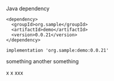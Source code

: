Java dependency

```
<dependency>
  <groupId>org.sample</groupId>
  <artifactId>demo</artifactId>
  <version>0.0.21</version>
</dependency>
```

```
implementation 'org.sample:demo:0.0.21'
```

something
another something

x
x
xxx
